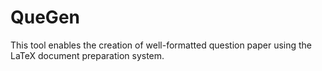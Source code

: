 # QueGen
This tool enables the creation of well-formatted question paper using the LaTeX document preparation system. 
